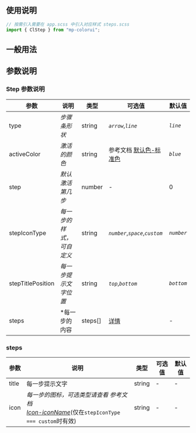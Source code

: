 ## 使用说明

```jsx
// 按需引入需要在 app.scss 中引入对应样式 steps.scss
import { ClStep } from "mp-colorui";
```

## 一般用法

<CodeShow componentName='steps' />

## 参数说明

### Step 参数说明

| 参数              | 说明                     | 类型    | 可选值                                          | 默认值     |
| ----------------- | ------------------------ | ------- | ----------------------------------------------- | ---------- |
| type              | _步骤条形状_             | string  | _`arrow`_,_`line`_                              | _`line`_   |
| activeColor       | _激活的颜色_             | string  | 参考文档 [默认色-标准色](/mp-colorui-doc/home/color#标准色) | _`blue`_   |
| step              | _默认激活第几步_         | number  | -                                               | 0          |
| stepIconType      | _每一步的样式，可自定义_ | string  | _`number`_,_`space`_,_`custom`_                 | _`number`_ |
| stepTitlePosition | _每一步提示文字位置_     | string  | _`top`_,_`bottom`_                              | _`bottom`_ |
| steps             | \*每一步的内容           | steps[] | [详情](/mp-colorui-doc/view/steps#steps)                    | -          |

### steps

| 参数  | 说明                                                                                                                       | 类型   | 可选值 | 默认值 |
| ----- | -------------------------------------------------------------------------------------------------------------------------- | ------ | ------ | ------ |
| title | 每一步提示文字                                                                                                             | string | -      | -      |
| icon  | _每一步的图标，可选类型请查看 参考文档 <br />[Icon-iconName](/mp-colorui-doc/base/icon#iconname)_(仅在`stepIconType === custom`时有效) | string | -      | -      |

<FloatPhone url="https://yinliangdream.github.io/mp-colorui-h5-demo/#/pages/components/steps/index" />
